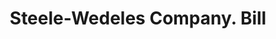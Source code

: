 ---
doi: 10.7916/D83N3FFV
date_other: '1906'
date_other_textual: '1906'
form: printed ephemera
genre:
- Invoices
name:
- Steele-Wedeles Company
object_in_context_url: https://biggert.cul.columbia.edu/items/view/ave_biggert_00251
subject_hierarchical_geographic:
- Chicago, Illinois, United States
subject_name:
- Steele-Wedeles Company
title: Steele-Wedeles Company. Bill
sort_title: Steele-Wedeles Company. Bill
call_number: ave_biggert_00251
coordinates:
- 41.83694444444445,-87.68472222222222
pid: ave_biggert_00251
identifiers: ave_biggert_00251
thumbnail: https://derivativo-1.library.columbia.edu/iiif/2/ldpd:345116/full/!256,256/0/native.jpg
permalink: /biggert/ave_biggert_00251/
layout: iiif-image-page
---